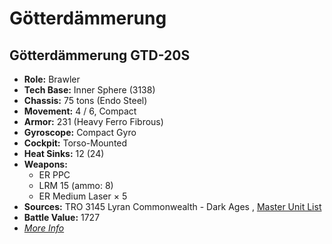 # Götterdämmerung 

## Götterdämmerung GTD-20S 

- **Role:** Brawler 
- **Tech Base:** Inner Sphere (3138) 
- **Chassis:** 75 tons (Endo Steel) 
- **Movement:** 4 / 6, Compact 
- **Armor:** 231 (Heavy Ferro Fibrous) 
- **Gyroscope:** Compact Gyro 
- **Cockpit:** Torso-Mounted 
- **Heat Sinks:** 12 (24) 
- **Weapons:** 
  - ER PPC 
  - LRM 15 (ammo: 8) 
  - ER Medium Laser × 5 
- **Sources:** TRO 3145 Lyran Commonwealth - Dark Ages , [Master Unit List](http://masterunitlist.info/Unit/Details/6629/gotterdammerung-gtd-20s) 
- **Battle Value:** 1727 
- [*More Info*](götterdämmerung/götterdämmerung_gtd-20s.md) 

